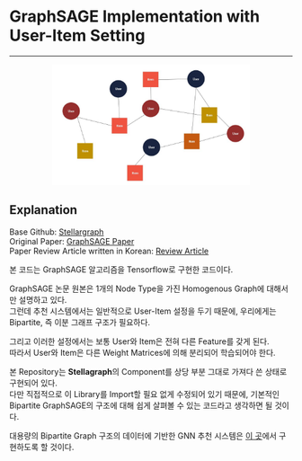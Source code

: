 # GraphSAGE Implementation with User-Item Setting  
----

<center><img src="/image/main_img.JPG" width="70%"></center>  

## Explanation  
Base Github: [Stellargraph](https://github.com/stellargraph/stellargraph)  
Original Paper: [GraphSAGE Paper](https://arxiv.org/abs/1706.02216)  
Paper Review Article written in Korean: [Review Article](https://greeksharifa.github.io/machine_learning/2020/12/31/Graph-Sage/)  

본 코드는 GraphSAGE 알고리즘을 Tensorflow로 구현한 코드이다.

GraphSAGE 논문 원본은 1개의 Node Type을 가진 Homogenous Graph에 대해서만 설명하고 있다.  
그런데 추천 시스템에서는 일반적으로 User-Item 설정을 두기 때문에, 우리에게는 Bipartite, 즉 이분 그래프 구조가 필요하다.  

그리고 이러한 설정에서는 보통 User와 Item은 전혀 다른 Feature를 갖게 된다.  
따라서 User와 Item은 다른 Weight Matrices에 의해 분리되어 학습되어야 한다.  

본 Repository는 **Stellagraph**의 Component를 상당 부분 그대로 가져다 쓴 상태로 구현되어 있다.  
다만 직접적으로 이 Library를 Import할 필요 없게 수정되어 있기 때문에, 기본적인 Bipartite GraphSAGE의 구조에 대해 쉽게 살펴볼 수 있는 코드라고 생각하면 될 것이다.  

대용량의 Bipartite Graph 구조의 데이터에 기반한 GNN 추천 시스템은 [이 곳](https://github.com/ocasoyy/Bipartite-Graph-Isomorphism-Network)에서 구현하도록 할 것이다.  

